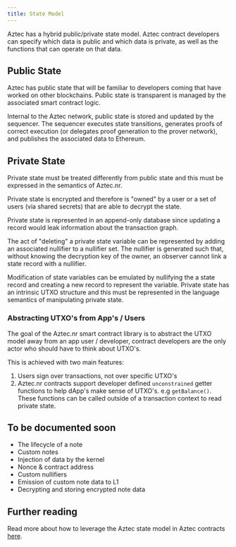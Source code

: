 ```yaml
---
title: State Model
---
```


Aztec has a hybrid public/private state model. Aztec contract developers can specify which data is public and which data is private, as well as the functions that can operate on that data.

## Public State

Aztec has public state that will be familiar to developers coming that have worked on other blockchains. Public state is transparent is managed by the associated smart contract logic.

Internal to the Aztec network, public state is stored and updated by the sequencer. The sequencer executes state transitions, generates proofs of correct execution (or delegates proof generation to the prover network), and publishes the associated data to Ethereum.

## Private State

Private state must be treated differently from public state and this must be expressed in the semantics of Aztec.nr.

Private state is encrypted and therefore is "owned" by a user or a set of users (via shared secrets) that are able to decrypt the state.

Private state is represented in an append-only database since updating a record would leak information about the transaction graph.

The act of "deleting" a private state variable can be represented by adding an associated nullifier to a nullifier set. The nullifier is generated such that, without knowing the decryption key of the owner, an observer cannot link a state record with a nullifier.

Modification of state variables can be emulated by nullifying the a state record and creating a new record to represent the variable. Private state has an intrinsic UTXO structure and this must be represented in the language semantics of manipulating private state.

### Abstracting UTXO's from App's / Users

The goal of the Aztec.nr smart contract library is to abstract the UTXO model away from an app user / developer, contract developers are the only actor who should have to think about UTXO's.

This is achieved with two main features:

1. Users sign over transactions, not over specific UTXO's
2. Aztec.nr contracts support developer defined `unconstrained` getter functions to help dApp's make sense of UTXO's. e.g `getBalance()`. These functions can be called outside of a transaction context to read private state.

## To be documented soon

- The lifecycle of a note
- Custom notes
- Injection of data by the kernel
- Nonce & contract address
- Custom nullifiers
- Emission of custom note data to L1
- Decrypting and storing encrypted note data

## Further reading

Read more about how to leverage the Aztec state model in Aztec contracts [here](../../dev_docs/contracts/syntax/storage.md).
